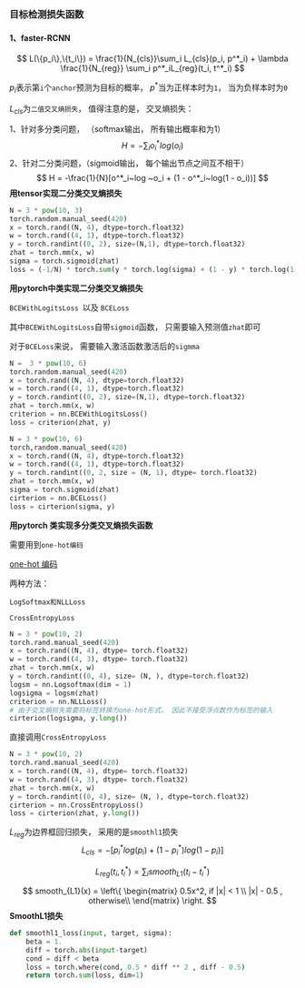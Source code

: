 ### 目标检测损失函数

#### 1、faster-RCNN

$$
L(\{p_i\},\{t_i\}) = \frac{1}{N_{cls}}\sum_i L_{cls}(p_i, p^*_i) + \lambda \frac{1}{N_{reg}} \sum_i p^*_iL_{reg}(t_i, t^*_i)
$$



$p_i$表示第`i`个`anchor`预测为目标的概率， $p^*$当为正样本时为`1`， 当为负样本时为`0`

$L_{cls}$为`二值交叉熵损失`， 值得注意的是， 交叉熵损失：

1、针对多分类问题， （softmax输出， 所有输出概率和为1）
$$
H = - \sum_i o^*_i log(o_i)
$$
2、针对二分类问题，（sigmoid输出， 每个输出节点之间互不相干）
$$
H = -\frac{1}{N}[o^*_i~log ~o_i + (1 - o^*_i~log(1 - o_i))]
$$
**用tensor实现二分类交叉熵损失**

```python
N = 3 * pow(10, 3)
torch.random.manual_seed(420)
x = torch.rand((N, 4), dtype=torch.float32)
w = torch.rand((4, 1), dtype=torch.float32)
y = torch.randint((0, 2), size=(N,1), dtype=torch.float32)
zhat = torch.mm(x, w)
sigma = torch.sigmoid(zhat)
loss = (-1/N) * torch.sum(y * torch.log(sigma) + (1 - y) * torch.log(1- sigma))
```



**用pytorch中类实现二分类交叉熵损失**

`BCEWithLogitsLoss `以及 `BCELoss`

其中`BCEWithLogitsLoss`自带`sigmoid`函数， 只需要输入预测值`zhat`即可

对于`BCELoss`来说， 需要输入激活函数激活后的`sigmma`

```python
N =  3 * pow(10, 6)
torch.random.manual_seed(420)
x = torch.rand((N, 4), dtype=torch.float32)
w = torch.rand((4, 1), dtype=torch.float32)
y = torch.randint((0, 2), size=(N,1), dtype=torch.float32)
zhat = torch.mm(x, w)
criterion = nn.BCEWithLogitsLoss()
loss = criterion(zhat, y)
```

```python
N = 3 * pow(10, 6)
torch,random.manual_seed(420)
x = torch.rand((N, 4), dtype=torch.float32)
w = torch.rand((4, 1), dtype=torch.float32)
y = torch.randint((0, 2, size = (N, 1), dtype= torch.float32)
zhat = torch.mm(x, w)
sigma = torch.sigmoid(zhat)
cirterion = nn.BCELoss()
loss = cirterion(sigma, y)
```

**用pytorch 类实现多分类交叉熵损失函数**



需要用到`one-hot编码`

[one-hot 编码](./one-hot编码.md)

两种方法：

`LogSoftmax和NLLLoss`

`CrossEntropyLoss`

```python
N = 3 * pow(10, 2)
torch.rand.manual_seed(420)
x = torch.rand((N, 4), dtype= torch.float32)
w = torch.rand((4, 3), dtype= torch.float32)
zhat = torch.mm(x, w)
y = torch.randint((0, 4), size= (N, ), dtype=torch.float32)
logsm = nn.Logsoftmax(dim = 1)
logsigma = logsm(zhat)
criterion = nn.NLLLoss()
# 由于交叉熵损失需要将标签转换为one-hot形式， 因此不接受浮点数作为标签的输入
cirterion(logsigma, y.long())
```

直接调用`CrossEntropyLoss`

```python
N = 3 * pow(10, 2)
torch.rand.manual_seed(420)
x = torch.rand((N, 4), dtype= torch.float32)
w = torch.rand((4, 3), dtype= torch.float32)
zhat = torch.mm(x, w)
y = torch.randint((0, 4), size= (N, ), dtype=torch.float32)
cirterion = nn.CrossEntropyLoss()
loss = cirterion(zhat, y.long())
```





$L_{reg}$为边界框回归损失， 采用的是`smoothl1`损失
$$
L_{cls} = - [p^*_i log(p_i) + (1- p^*_i)log(1-p_i)]​
$$

$$
L_{reg}(t_i, t^*_i) = \sum_i smooth_{L1}(t_i - t^*_i)
$$

$$
smooth_{L1}(x) = 
\left\{
\begin{matrix}
0.5x^2,   if |x| < 1 \\
|x| - 0.5 , otherwise\\
\end{matrix}
\right.
$$
**SmoothL1损失**

```python
def smoothl1_loss(input, target, sigma):
    beta = 1. 
    diff = torch.abs(input-target)
    cond = diff < beta
    loss = torch.where(cond, 0.5 * diff ** 2 , diff - 0.5)
    return torch.sum(loss, dim=1)
```

